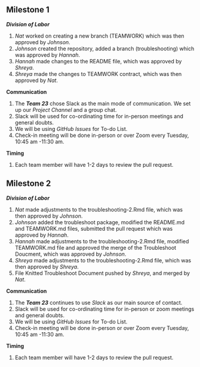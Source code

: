 ## Milestone 1
_**Division of Labor**_

1. *Nat* worked on creating a new branch (TEAMWORK) which was then approved by *Johnson*.
2. *Johnson* created the repository, added a branch (troubleshooting) which was approved by *Hannah*.
3. *Hannah* made changes to the README file, which was approved by *Shreya*.
4. *Shreya* made the changes to TEAMWORK contract, which was then approved by *Nat*.


**Communication**
1. The _**Team 23**_ chose Slack as the main mode of communication. We set up our *Project Channel* and a group chat.
2. Slack will be used for co-ordinating time for in-person meetings and general doubts.
3. We will be using *GitHub Issues* for To-do List.
4. Check-in meeting will be done in-person or over Zoom every Tuesday, 10:45 am -11:30 am.


**Timing**
1. Each team member will have 1-2 days to review the pull request. 

## Milestone 2

_**Division of Labor**_

1. *Nat* made adjustments to the troubleshooting-2.Rmd file, which was then approved by *Johnson*.
2. *Johnson* added the troubleshoot package, modified the README.md and TEAMWORK.md files, submitted the pull request which was approved by *Hannah*.
3. *Hannah* made adjustments to the troubleshooting-2.Rmd file, modified TEAMWORK.md file and approved the merge of the Troubleshoot Doucment, which was approved by *Johnson*.
4. *Shreya* made adjustments to the troubleshooting-2.Rmd file, which was then approved by *Shreya*.
5. File Knitted Troubleshoot Document pushed by *Shreya*, and merged by *Nat*. 


**Communication**
1. The _**Team 23**_ continues to use _Slack_ as our main source of contact.
2. Slack will be used for co-ordinating time for in-person or zoom meetings and general doubts.
3. We will be using *GitHub Issues* for To-do List.
4. Check-in meeting will be done in-person or over Zoom every Tuesday, 10:45 am -11:30 am.


**Timing**
1. Each team member will have 1-2 days to review the pull request. 
